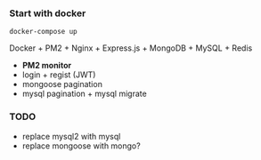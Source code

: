 ### Start with docker

`docker-compose up`



Docker + PM2 + Nginx + Express.js + MongoDB + MySQL + Redis

- **PM2 monitor**
- login + regist (JWT)
- mongoose pagination
- mysql pagination + mysql migrate

### TODO
- replace mysql2 with mysql
- replace mongoose with mongo?